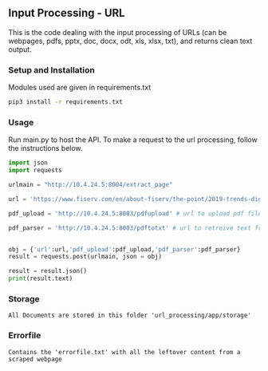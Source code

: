 ## Input Processing - URL
This is the code dealing with the input processing of URLs (can be webpages, pdfs, pptx, doc, docx, odt, xls, xlsx, txt), and returns clean text output.

### Setup and Installation
Modules used are given in requirements.txt
 
```bash
pip3 install -r requirements.txt
```
### Usage
Run main.py to host the API.
To make a request to the url processing, follow the instructions below.

```python
import json
import requests

urlmain = "http://10.4.24.5:8004/extract_page"

url = 'https://www.fiserv.com/en/about-fiserv/the-point/2019-trends-digital-strategies-for-the-future-of-wealth-management.html'# The url to be processed

pdf_upload = 'http://10.4.24.5:8003/pdfupload' # url to upload pdf file

pdf_parser = 'http://10.4.24.5:8003/pdftotxt' # url to retreive text from pdf


obj = {'url':url,'pdf_upload':pdf_upload,'pdf_parser':pdf_parser}
result = requests.post(urlmain, json = obj)

result = result.json()
print(result.text)
```
### Storage 
	All Documents are stored in this folder 'url_processing/app/storage'

### Errorfile
	Contains the 'errorfile.txt' with all the leftover content from a scraped webpage